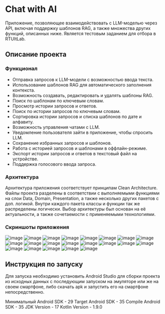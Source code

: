 # Chat with AI
Приложение, позволяющее взаимодействовать с LLM-моделью через API, включая поддержку шаблонов RAG, а также множества других функций, описанных ниже.
Является тестовым заданием для отбора в RTUItLab. 

## Описание проекта
### Функционал
- Отправка запросов к LLM-модели с возможностью ввода текста.
- Использование шаблонов RAG для автоматического заполнения контекста.
- Возможность создавать, редактировать и удалять шаблоны RAG.
- Поиск по шаблонам по ключевым словам.
- Просмотр истории запросов и ответов.
- Поиск по истории запросов по ключевым словам.
- Сортировка истории запросов и списка шаблонов по дате и алфавиту.
- Возможность управления чатами с LLM.
- Уведомление пользователя зайти в приложение, чтобы спросить LLM.
- Сохранение избранных запросов и шаблонов.
- Работа с историей запросов и шаблонами в оффлайн-режиме.
- Экспорт истории запросов и ответов в текстовый файл на устройстве.
- Поддержка голосового ввода запроса.

### Архитектура
Архитектура приложения соответствует принципам Clean Architecture. Файлы проекта разделены в соответствии с выполняемыми функциями на слои Data, Domain, Presentation, а также несколько других пакетов с доп. логикой. Внутри каждого пакета классы и функции так же распределены логически. 
Выбор архитектуры был основан на её актуальности, а также сочетаемости с применяемыми технологиями.

### Скриншоты приложения
![image](https://github.com/user-attachments/assets/74a804ce-eb1a-4e65-80ec-ca1b22a8fc96)
![image](https://github.com/user-attachments/assets/d25a0e53-4fef-42c6-b0ec-1837fa2f58da)
![image](https://github.com/user-attachments/assets/a3c011de-7fb7-44cf-84c8-90bc799606d2)
![image](https://github.com/user-attachments/assets/32310aae-a522-4973-b718-20c0ce390303)
![image](https://github.com/user-attachments/assets/3ee5dcab-34c8-47f1-83a7-3a3475f78de0)
![image](https://github.com/user-attachments/assets/b924c02e-cee6-4b93-9808-0c62f731ad90)
![image](https://github.com/user-attachments/assets/db3f807d-1068-48c1-bd0e-b17e488453e6)
![image](https://github.com/user-attachments/assets/a682c112-55ac-4cd7-a100-b11ceed69b99)
![image](https://github.com/user-attachments/assets/95c64786-5934-4175-8a38-a8351df53105)
![image](https://github.com/user-attachments/assets/4e3f4e2c-5c69-4838-a553-2d6ff97cec13)
![image](https://github.com/user-attachments/assets/33f36e83-cf68-4c69-a7e6-1c7e55101eef)
![image](https://github.com/user-attachments/assets/3a23f54b-c9ab-4a79-9092-13c6cf21c6b9)
![image](https://github.com/user-attachments/assets/6b0c1e91-b1df-4fd4-9334-36dbb5d58fb0)
![image](https://github.com/user-attachments/assets/fb806299-c951-46fd-a374-42ef83eeffe4)
![image](https://github.com/user-attachments/assets/78a41ce9-a4cb-4298-9df7-9d014a01e606)
![image](https://github.com/user-attachments/assets/48efb2f0-91a0-4855-917f-38a975731976)
![image](https://github.com/user-attachments/assets/262a2d99-8c95-4a7d-9de0-fa6ac7336643)
![image](https://github.com/user-attachments/assets/5cc0f628-c250-43b2-b124-40a62a10e995)
![image](https://github.com/user-attachments/assets/c2f78781-567d-4ee1-9a54-94afe91fe414)
![image](https://github.com/user-attachments/assets/3063e947-0406-4da9-a7ad-d6ec16a1be47)
![image](https://github.com/user-attachments/assets/6391e099-3cbf-4123-875c-57eb10110494)


## Инструкция по запуску
Для запуска необходимо установить Android Studio для сборки проекта из исходных данных с последующим запуском на эмуляторе или же на своем смартфоне, либо скачать apk и запустить его на смартфоне непосредственно.

Минимальный Android SDK - 29
Target Android SDK - 35
Compile Android SDK - 35
JDK Version - 17 
Kotlin Version - 1.9.0
